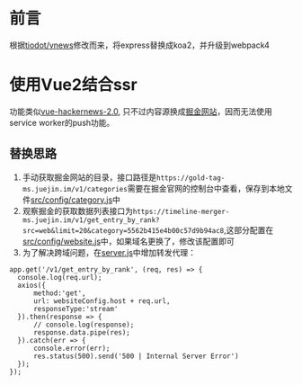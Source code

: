 # 前言

根据[tiodot/vnews](https://github.com/tiodot/vnews)修改而来，将express替换成koa2，并升级到webpack4


# 使用Vue2结合ssr

功能类似[vue-hackernews-2.0](https://github.com/vuejs/vue-hackernews-2.0), 只不过内容源换成[掘金网站](https://juejin.im/)，因而无法使用service worker的push功能。

## 替换思路
1. 手动获取掘金网站的目录，接口路径是`https://gold-tag-ms.juejin.im/v1/categories`需要在掘金官网的控制台中查看，保存到本地文件[src/config/category.js](https://github.com/tiodot/vnews/blob/master/src/config/category.js)中
2. 观察掘金的获取数据列表接口为`https://timeline-merger-ms.juejin.im/v1/get_entry_by_rank?src=web&limit=20&category=5562b415e4b00c57d9b94ac8`,这部分配置在[src/config/website.js](https://github.com/tiodot/vnews/blob/master/src/config/website.js)中，如果域名更换了，修改该配置即可
3. 为了解决跨域问题，在[server.js](https://github.com/tiodot/vnews/blob/master/server.js#L118)中增加转发代理：
  ```
  app.get('/v1/get_entry_by_rank', (req, res) => {
    console.log(req.url);
    axios({
        method:'get',
        url: websiteConfig.host + req.url,
        responseType:'stream'
    }).then(response => {
        // console.log(response);
        response.data.pipe(res);
    }).catch(err => {
        console.error(err);
        res.status(500).send('500 | Internal Server Error')
    });
});
  ```

